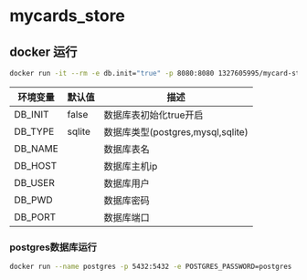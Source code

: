 # mycards_store

## docker 运行

```bash
docker run -it --rm -e db.init="true" -p 8080:8080 1327605995/mycard-store:1.0
```

| 环境变量    | 默认值    | 描述                           |
|---------|--------|------------------------------|
| DB_INIT | false  | 数据库表初始化true开启                |
| DB_TYPE | sqlite | 数据库类型(postgres,mysql,sqlite) |
| DB_NAME |        | 数据库表名                        |
| DB_HOST |        | 数据库主机ip                      |
| DB_USER |        | 数据库用户                        |
| DB_PWD  |        | 数据库密码                        |
| DB_PORT |        | 数据库端口                        |
### postgres数据库运行
```bash
docker run --name postgres -p 5432:5432 -e POSTGRES_PASSWORD=postgres  -e TZ=PRC -v pgdata:/var/lib/postgresql/data --restart=always -d postgres:12
```